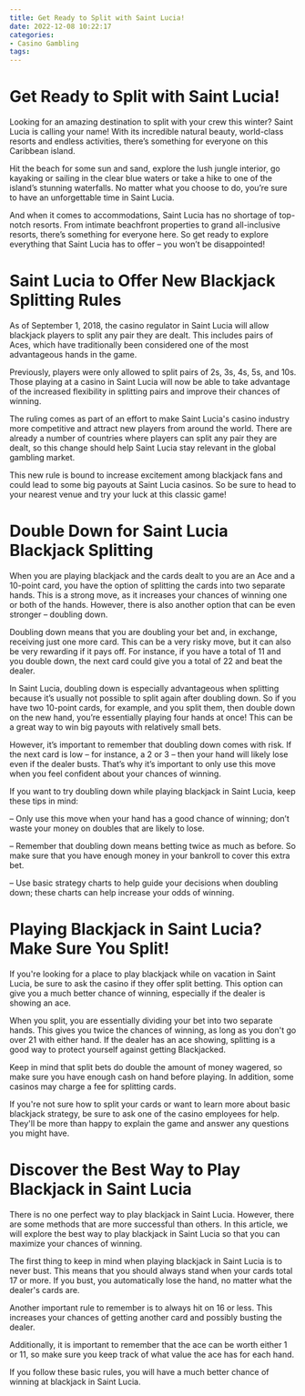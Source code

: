 ```yaml
---
title: Get Ready to Split with Saint Lucia!
date: 2022-12-08 10:22:17
categories:
- Casino Gambling
tags:
---
```



#  Get Ready to Split with Saint Lucia!

Looking for an amazing destination to split with your crew this winter? Saint Lucia is calling your name! With its incredible natural beauty, world-class resorts and endless activities, there’s something for everyone on this Caribbean island.

Hit the beach for some sun and sand, explore the lush jungle interior, go kayaking or sailing in the clear blue waters or take a hike to one of the island’s stunning waterfalls. No matter what you choose to do, you’re sure to have an unforgettable time in Saint Lucia.

And when it comes to accommodations, Saint Lucia has no shortage of top-notch resorts. From intimate beachfront properties to grand all-inclusive resorts, there’s something for everyone here. So get ready to explore everything that Saint Lucia has to offer – you won’t be disappointed!

#  Saint Lucia to Offer New Blackjack Splitting Rules

As of September 1, 2018, the casino regulator in Saint Lucia will allow blackjack players to split any pair they are dealt. This includes pairs of Aces, which have traditionally been considered one of the most advantageous hands in the game.

Previously, players were only allowed to split pairs of 2s, 3s, 4s, 5s, and 10s. Those playing at a casino in Saint Lucia will now be able to take advantage of the increased flexibility in splitting pairs and improve their chances of winning.

The ruling comes as part of an effort to make Saint Lucia's casino industry more competitive and attract new players from around the world. There are already a number of countries where players can split any pair they are dealt, so this change should help Saint Lucia stay relevant in the global gambling market.

This new rule is bound to increase excitement among blackjack fans and could lead to some big payouts at Saint Lucia casinos. So be sure to head to your nearest venue and try your luck at this classic game!

#  Double Down for Saint Lucia Blackjack Splitting

When you are playing blackjack and the cards dealt to you are an Ace and a 10-point card, you have the option of splitting the cards into two separate hands. This is a strong move, as it increases your chances of winning one or both of the hands. However, there is also another option that can be even stronger – doubling down.

Doubling down means that you are doubling your bet and, in exchange, receiving just one more card. This can be a very risky move, but it can also be very rewarding if it pays off. For instance, if you have a total of 11 and you double down, the next card could give you a total of 22 and beat the dealer.

In Saint Lucia, doubling down is especially advantageous when splitting because it’s usually not possible to split again after doubling down. So if you have two 10-point cards, for example, and you split them, then double down on the new hand, you’re essentially playing four hands at once! This can be a great way to win big payouts with relatively small bets.

However, it’s important to remember that doubling down comes with risk. If the next card is low – for instance, a 2 or 3 – then your hand will likely lose even if the dealer busts. That’s why it’s important to only use this move when you feel confident about your chances of winning.

If you want to try doubling down while playing blackjack in Saint Lucia, keep these tips in mind:

– Only use this move when your hand has a good chance of winning; don’t waste your money on doubles that are likely to lose.

– Remember that doubling down means betting twice as much as before. So make sure that you have enough money in your bankroll to cover this extra bet.

– Use basic strategy charts to help guide your decisions when doubling down; these charts can help increase your odds of winning.

#  Playing Blackjack in Saint Lucia? Make Sure You Split!

If you're looking for a place to play blackjack while on vacation in Saint Lucia, be sure to ask the casino if they offer split betting. This option can give you a much better chance of winning, especially if the dealer is showing an ace.

When you split, you are essentially dividing your bet into two separate hands. This gives you twice the chances of winning, as long as you don't go over 21 with either hand. If the dealer has an ace showing, splitting is a good way to protect yourself against getting Blackjacked.

Keep in mind that split bets do double the amount of money wagered, so make sure you have enough cash on hand before playing. In addition, some casinos may charge a fee for splitting cards.

If you're not sure how to split your cards or want to learn more about basic blackjack strategy, be sure to ask one of the casino employees for help. They'll be more than happy to explain the game and answer any questions you might have.

#  Discover the Best Way to Play Blackjack in Saint Lucia

There is no one perfect way to play blackjack in Saint Lucia. However, there are some methods that are more successful than others. In this article, we will explore the best way to play blackjack in Saint Lucia so that you can maximize your chances of winning.

The first thing to keep in mind when playing blackjack in Saint Lucia is to never bust. This means that you should always stand when your cards total 17 or more. If you bust, you automatically lose the hand, no matter what the dealer's cards are.

Another important rule to remember is to always hit on 16 or less. This increases your chances of getting another card and possibly busting the dealer.

Additionally, it is important to remember that the ace can be worth either 1 or 11, so make sure you keep track of what value the ace has for each hand.

If you follow these basic rules, you will have a much better chance of winning at blackjack in Saint Lucia.
